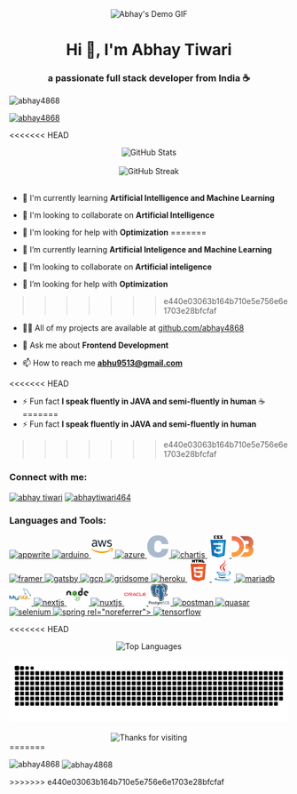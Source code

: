 

<div align="center">
  <img src="https://github.com/user-attachments/assets/b9ff5909-978a-480d-acd9-3ee7657b155d" alt="Abhay's Demo GIF" width="1000" />
</div>




<h1 align="center">Hi 👋, I'm Abhay Tiwari</h1>
<h3 align="center">a passionate full stack developer from India ☕</h3>

<p align="left"> <img src="https://komarev.com/ghpvc/?username=abhay4868&label=Profile%20views&color=0e75b6&style=flat" alt="abhay4868" /> </p>

<p align="left"> <a href="https://github.com/ryo-ma/github-profile-trophy"><img src="https://github-profile-trophy.vercel.app/?username=abhay4868" alt="abhay4868" /></a> </p>




<<<<<<< HEAD
<div align="center">
  <img src="https://github-readme-stats.vercel.app/api?username=abhay4868&show_icons=true&theme=tokyonight&hide_border=true&count_private=true" alt="GitHub Stats" />
</div>

<br>

<div align="center">
  <img src="https://github-readme-streak-stats.herokuapp.com/?user=abhay4868&theme=tokyonight&hide_border=true" alt="GitHub Streak" />
</div>

<br>

- 🌱 I'm currently learning **Artificial Intelligence and Machine Learning**

- 👯 I'm looking to collaborate on **Artificial Intelligence**

- 🤝 I'm looking for help with **Optimization**
=======
- 🌱 I’m currently learning **Artificial Inteligence and Machine Learning**

- 👯 I’m looking to collaborate on **Artificial inteligence**

- 🤝 I’m looking for help with **Optimization**
>>>>>>> e440e03063b164b710e5e756e6e1703e28bfcfaf

- 👨‍💻 All of my projects are available at [github.com/abhay4868](github.com/abhay4868)

- 💬 Ask me about **Frontend Development**

- 📫 How to reach me **abhu9513@gmail.com**

<<<<<<< HEAD
- ⚡ Fun fact **I speak fluently in JAVA and semi-fluently in human** ☕
=======
- ⚡ Fun fact **I speak fluently in JAVA and semi-fluently in human**
>>>>>>> e440e03063b164b710e5e756e6e1703e28bfcfaf

<h3 align="left">Connect with me:</h3>
<p align="left">
<a href="https://linkedin.com/in/abhay tiwari" target="blank"><img align="center" src="https://raw.githubusercontent.com/rahuldkjain/github-profile-readme-generator/master/src/images/icons/Social/linked-in-alt.svg" alt="abhay tiwari" height="30" width="40" /></a>
<a href="https://www.leetcode.com/abhaytiwari464" target="blank"><img align="center" src="https://raw.githubusercontent.com/rahuldkjain/github-profile-readme-generator/master/src/images/icons/Social/leet-code.svg" alt="abhaytiwari464" height="30" width="40" /></a>
</p>

<h3 align="left">Languages and Tools:</h3>
<p align="left"> <a href="https://appwrite.io" target="_blank" rel="noreferrer"> <img src="https://www.vectorlogo.zone/logos/appwriteio/appwriteio-icon.svg" alt="appwrite" width="40" height="40"/> </a> <a href="https://www.arduino.cc/" target="_blank" rel="noreferrer"> <img src="https://cdn.worldvectorlogo.com/logos/arduino-1.svg" alt="arduino" width="40" height="40"/> </a> <a href="https://aws.amazon.com" target="_blank" rel="noreferrer"> <img src="https://raw.githubusercontent.com/devicons/devicon/master/icons/amazonwebservices/amazonwebservices-original-wordmark.svg" alt="aws" width="40" height="40"/> </a> <a href="https://azure.microsoft.com/en-in/" target="_blank" rel="noreferrer"> <img src="https://www.vectorlogo.zone/logos/microsoft_azure/microsoft_azure-icon.svg" alt="azure" width="40" height="40"/> </a> <a href="https://www.cprogramming.com/" target="_blank" rel="noreferrer"> <img src="https://raw.githubusercontent.com/devicons/devicon/master/icons/c/c-original.svg" alt="c" width="40" height="40"/> </a> <a href="https://www.chartjs.org" target="_blank" rel="noreferrer"> <img src="https://www.chartjs.org/media/logo-title.svg" alt="chartjs" width="40" height="40"/> </a> <a href="https://www.w3schools.com/css/" target="_blank" rel="noreferrer"> <img src="https://raw.githubusercontent.com/devicons/devicon/master/icons/css3/css3-original-wordmark.svg" alt="css3" width="40" height="40"/> </a> <a href="https://d3js.org/" target="_blank" rel="noreferrer"> <img src="https://raw.githubusercontent.com/devicons/devicon/master/icons/d3js/d3js-original.svg" alt="d3js" width="40" height="40"/> </a> <a href="https://www.framer.com/" target="_blank" rel="noreferrer"> <img src="https://www.vectorlogo.zone/logos/framer/framer-icon.svg" alt="framer" width="40" height="40"/> </a> <a href="https://www.gatsbyjs.com/" target="_blank" rel="noreferrer"> <img src="https://www.vectorlogo.zone/logos/gatsbyjs/gatsbyjs-icon.svg" alt="gatsby" width="40" height="40"/> </a> <a href="https://cloud.google.com" target="_blank" rel="noreferrer"> <img src="https://www.vectorlogo.zone/logos/google_cloud/google_cloud-icon.svg" alt="gcp" width="40" height="40"/> </a> <a href="https://gridsome.org/" target="_blank" rel="noreferrer"> <img src="https://www.vectorlogo.zone/logos/gridsome/gridsome-icon.svg" alt="gridsome" width="40" height="40"/> </a> <a href="https://heroku.com" target="_blank" rel="noreferrer"> <img src="https://www.vectorlogo.zone/logos/heroku/heroku-icon.svg" alt="heroku" width="40" height="40"/> </a> <a href="https://www.w3.org/html/" target="_blank" rel="noreferrer"> <img src="https://raw.githubusercontent.com/devicons/devicon/master/icons/html5/html5-original-wordmark.svg" alt="html5" width="40" height="40"/> </a> <a href="https://www.java.com" target="_blank" rel="noreferrer"> <img src="https://raw.githubusercontent.com/devicons/devicon/master/icons/java/java-original.svg" alt="java" width="40" height="40"/> </a> <a href="https://mariadb.org/" target="_blank" rel="noreferrer"> <img src="https://www.vectorlogo.zone/logos/mariadb/mariadb-icon.svg" alt="mariadb" width="40" height="40"/> </a> <a href="https://www.mysql.com/" target="_blank" rel="noreferrer"> <img src="https://raw.githubusercontent.com/devicons/devicon/master/icons/mysql/mysql-original-wordmark.svg" alt="mysql" width="40" height="40"/> </a> <a href="https://nextjs.org/" target="_blank" rel="noreferrer"> <img src="https://cdn.worldvectorlogo.com/logos/nextjs-2.svg" alt="nextjs" width="40" height="40"/> </a> <a href="https://nodejs.org" target="_blank" rel="noreferrer"> <img src="https://raw.githubusercontent.com/devicons/devicon/master/icons/nodejs/nodejs-original-wordmark.svg" alt="nodejs" width="40" height="40"/> </a> <a href="https://nuxtjs.org/" target="_blank" rel="noreferrer"> <img src="https://www.vectorlogo.zone/logos/nuxtjs/nuxtjs-icon.svg" alt="nuxtjs" width="40" height="40"/> </a> <a href="https://www.oracle.com/" target="_blank" rel="noreferrer"> <img src="https://raw.githubusercontent.com/devicons/devicon/master/icons/oracle/oracle-original.svg" alt="oracle" width="40" height="40"/> </a> <a href="https://www.postgresql.org" target="_blank" rel="noreferrer"> <img src="https://raw.githubusercontent.com/devicons/devicon/master/icons/postgresql/postgresql-original-wordmark.svg" alt="postgresql" width="40" height="40"/> </a> <a href="https://postman.com" target="_blank" rel="noreferrer"> <img src="https://www.vectorlogo.zone/logos/getpostman/getpostman-icon.svg" alt="postman" width="40" height="40"/> </a> <a href="https://quasar.dev/" target="_blank" rel="noreferrer"> <img src="https://cdn.quasar.dev/logo/svg/quasar-logo.svg" alt="quasar" width="40" height="40"/> </a> <a href="https://www.selenium.dev" target="_blank" rel="noreferrer"> <img src="https://raw.githubusercontent.com/detain/svg-logos/780f25886640cef088af994181646db2f6b1a3f8/svg/selenium-logo.svg" alt="selenium" width="40" height="40"/> </a> <a href="https://spring.io/" target="_blank" rel="noreferrer"> <img src="https://www.vectorlogo.zone/logos/springio/springio-icon.svg" alt="spring" width="40" height="40"/> </a> <a href="https://www.tensorflow.org" target="_blank" 


rel="noreferrer"> <img src="https://www.vectorlogo.zone/logos/tensorflow/tensorflow-icon.svg" alt="tensorflow" width="40" height="40"/> </a> </p>

<<<<<<< HEAD
<div align="center">
  <img src="https://github-readme-stats.vercel.app/api/top-langs/?username=abhay4868&theme=tokyonight&hide_border=true&layout=compact&langs_count=8" alt="Top Languages" />
</div>

<br>

<div align="center">
  <img src="https://github.com/platane/snk/raw/output/github-contribution-grid-snake-dark.svg" alt="Snake animation" />
</div>

<br>

<div align="center">
  <img src="https://readme-typing-svg.demolab.com?font=Fira+Code&size=25&duration=2000&pause=1000&color=8B5CF6&center=true&vCenter=true&width=500&lines=Thanks+for+visiting!+%F0%9F%98%8A&repeat=false" alt="Thanks for visiting" />
</div>
=======
<p><img align="left" src="https://github-readme-stats.vercel.app/api/top-langs?username=abhay4868&show_icons=true&locale=en&layout=compact" alt="abhay4868" /></p>

<p>&nbsp;<img align="center" src="https://github-readme-stats.vercel.app/api?username=abhay4868&show_icons=true&locale=en" alt="abhay4868" /></p>
>>>>>>> e440e03063b164b710e5e756e6e1703e28bfcfaf
